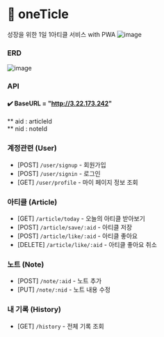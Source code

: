 # 🌱 oneTicle
성장을 위한 1일 1아티클 서비스 with PWA
![image](https://user-images.githubusercontent.com/22907830/101022669-09850f80-35b5-11eb-8876-9274a419101a.png)

### ERD
![image](https://user-images.githubusercontent.com/22907830/101021847-cbd3b700-35b3-11eb-9e41-8a96f6809ccc.png)

### API
#### ✔️ BaseURL = "http://3.22.173.242"


** aid : articleId<br>
** nid : noteId<br>


### 계정관련 (User)

* [POST] `/user/signup` - 회원가입
* [POST] `/user/signin` - 로그인
* [GET] `/user/profile` - 마이 페이지 정보 조회

### 아티클 (Article)

* [GET] `/article/today` - 오늘의 아티클 받아보기
* [POST] `/article/save/:aid` - 아티클 저장
* [POST] `/article/like/:aid` - 아티클 좋아요
* [DELETE] `/article/like/:aid` - 아티클 좋아요 취소


### 노트 (Note)

* [POST] `/note/:aid` - 노트 추가
* [PUT] `/note/:nid` - 노트 내용 수정


### 내 기록 (History)

* [GET] `/history` - 전체 기록 조회
